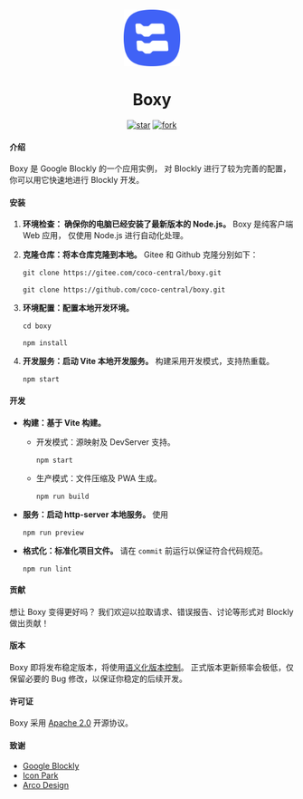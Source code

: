 <!--suppress HtmlDeprecatedAttribute -->
<p align="center">
   <br>
   <img width="100" src="./src/icon/logo/boxy.svg" alt="Boxy-logo"/>
</p>

<h1 align="center">
   Boxy
</h1>

<div align="center">

[![star](https://gitee.com/coco-central/boxy/badge/star.svg?theme=dark)](https://gitee.com/coco-central/boxy/stargazers)
[![fork](https://gitee.com/coco-central/boxy/badge/fork.svg?theme=dark)](https://gitee.com/coco-central/boxy/members)

</div>

#### 介绍

Boxy 是 Google Blockly 的一个应用实例，
对 Blockly 进行了较为完善的配置，
你可以用它快速地进行 Blockly 开发。

#### 安装

1. **环境检查： 确保你的电脑已经安装了最新版本的 Node.js。**
   Boxy 是纯客户端 Web 应用，
   仅使用 Node.js 进行自动化处理。

2. **克隆仓库：将本仓库克隆到本地。** Gitee 和 Github 克隆分别如下：

   ```
   git clone https://gitee.com/coco-central/boxy.git
   ```

   ```
   git clone https://github.com/coco-central/boxy.git
   ```

3. **环境配置：配置本地开发环境。**

   ```
   cd boxy
   ```

   ```
   npm install
   ```

4. **开发服务：启动 Vite 本地开发服务。**
   构建采用开发模式，支持热重载。

   ```
   npm start
   ```

#### 开发

- **构建：基于 Vite 构建。**

  - 开发模式：源映射及 DevServer 支持。

    ```
    npm start
    ```

  - 生产模式：文件压缩及 PWA 生成。

    ```
    npm run build
    ```

- **服务：启动 http-server 本地服务。**
  使用

  ```
  npm run preview
  ```

- **格式化：标准化项目文件。**
  请在 `commit` 前运行以保证符合代码规范。

  ```
  npm run lint
  ```

#### 贡献

想让 Boxy 变得更好吗？
我们欢迎以拉取请求、错误报告、讨论等形式对 Blockly 做出贡献！

#### 版本

Boxy 即将发布稳定版本，将使用[语义化版本控制](https://semver.org/)。
正式版本更新频率会极低，仅保留必要的 Bug 修改，以保证你稳定的后续开发。

#### 许可证

Boxy 采用 [Apache 2.0](https://www.apache.org/licenses/LICENSE-2.0.html) 开源协议。

#### 致谢

- [Google Blockly](https://github.com/google/blockly)
- [Icon Park](https://iconpark.oceanengine.com/)
- [Arco Design](https://arco.design/)
